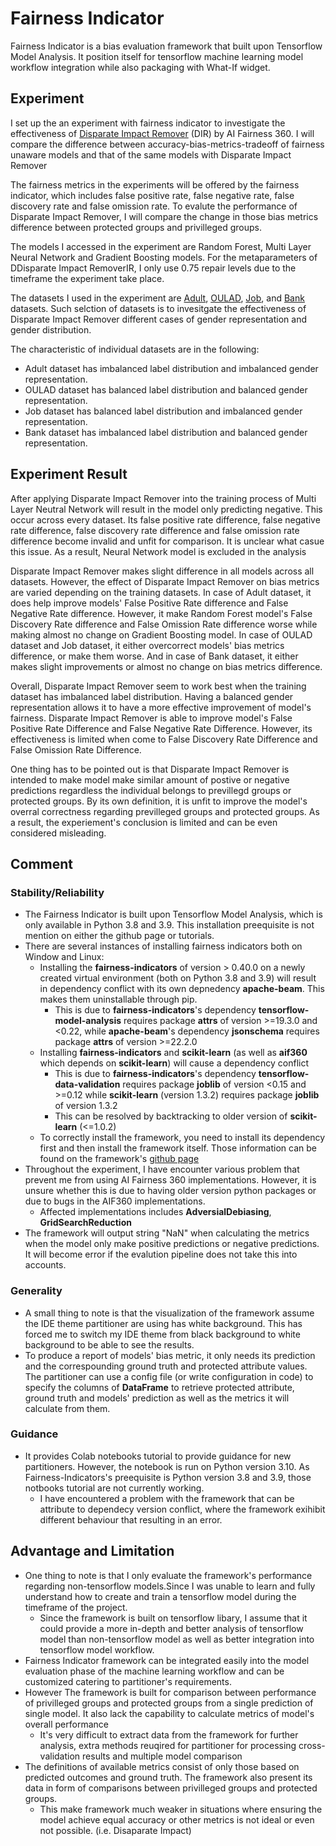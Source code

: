 # Fairness Indicator

Fairness Indicator is a bias evaluation framework that built upon Tensorflow Model Analysis. It position itself for tensorflow machine learning model workflow integration while also packaging with What-If widget.

## Experiment

I set up the an experiment with fairness indicator to investigate the effectiveness of [Disparate Impact Remover](https://doi.org/10.1145/2783258.2783311) (DIR) by AI Fairness 360. I will compare the difference between accuracy-bias-metrics-tradeoff of fairness unaware models and that of the same models with Disparate Impact Remover 

The fairness metrics in the experiments will be offered by the fairness indicator, which includes false positive rate, false negative rate, false discovery rate and false omission rate. To evalute the performance of Disparate Impact Remover, I will compare the change in those bias metrics difference between protected groups and privilleged groups.

The models I accessed in the experiment are Random Forest, Multi Layer Neural Network and Gradient Boosting models. For the metaparameters of DDisparate Impact RemoverIR, I only use 0.75 repair levels due to the timeframe the experiment take place.

The datasets I used in the experiment are [Adult](https://archive.ics.uci.edu/dataset/2/adult), [OULAD](https://analyse.kmi.open.ac.uk/open_dataset), [Job](https://www.kaggle.com/datasets/ayushtankha/70k-job-applicants-data-human-resource), and [Bank](https://www.kaggle.com/datasets/gauravtopre/bank-customer-churn-dataset/data) datasets. Such selction of datasets is to invesitgate the effectiveness of Disparate Impact Remover different cases of gender representation and gender distribution.

The characteristic of individual datasets are in the following: 
- Adult dataset has imbalanced label distribution and imbalanced gender representation. 
- OULAD dataset has balanced label distribution and balanced gender representation. 
- Job dataset has balanced label distribution and imbalanced gender representation.
- Bank dataset has imbalanced label distribution and balanced gender representation. 

## Experiment Result

After applying Disparate Impact Remover into the training process of Multi Layer Neutral Network  will result in the model only predicting negative. This occur across every dataset. Its false positive rate difference, false negative rate difference, false discovery rate difference and false omission rate difference become invalid and unfit for comparison. It is unclear what casue this issue. As a result, Neural Network model is excluded in the analysis 

Disparate Impact Remover makes slight difference in all models across all datasets. However, the effect of Disparate Impact Remover on bias metrics are varied depending on the training datasets. In case of Adult dataset, it does help improve models' False Positive Rate difference and False Negative Rate difference. However, it make Random Forest model's False Discovery Rate difference and False Omission Rate difference worse while making almost no change on Gradient Boosting model. In case of OULAD dataset and Job dataset, it either overcorrect models' bias metrics difference, or make them worse. And in case of Bank dataset, it either makes slight improvements or almost no change on bias metrics difference.

Overall, Disparate Impact Remover seem to work best when the training dataset has imbalanced label distribution. Having a balanced gender representation allows it to have a more effective improvement of model's fairness. Disparate Impact Remover is able to improve model's False Positive Rate Difference and False Negative Rate Difference. However, its effectiveness is limited when come to False Discovery Rate Difference and False Omission Rate Difference.

One thing has to be pointed out is that Disparate Impact Remover is intended to make model make similar amount of postive or negative predictions regardless the individual belongs to previllegd groups or protected groups. By its own definition, it is unfit to improve the model's overral correctness regarding previlleged groups and protected groups. As a result, the experiement's conclusion is limited and can be even considered misleading.

## Comment

### Stability/Reliability

- The Fairness Indicator is built upon Tensorflow Model Analysis, which is only available in Python 3.8 and 3.9. This installation preequisite is not mention on either the github page or tutorials.
- There are several instances of installing fairness indicators both on Window and Linux:
    - Installing the **fairness-indicators** of version > 0.40.0 on a newly created virtual environment (both on Python 3.8 and 3.9) will result in dependency conflict with its own depnedency **apache-beam**. This makes them uninstallable through pip.
        - This is due to **fairness-indicators**'s dependency **tensorflow-model-analysis** requires package **attrs** of version >=19.3.0 and <0.22, while **apache-beam**'s dependency **jsonschema** requires package **attrs** of version >=22.2.0
    - Installing **fairness-indicators** and **scikit-learn** (as well as **aif360** which depends on **scikit-learn**) will cause a dependency conflict
        - This is due to **fairness-indicators**'s dependency **tensorflow-data-validation** requires package **joblib** of version <0.15 and >=0.12 while **scikit-learn** (version 1.3.2) requires package **joblib** of version 1.3.2
        - This can be resolved by backtracking to older version of **scikit-learn** (<=1.0.2)
    - To correctly install the framework, you need to install its dependency first and then install the framework itself. Those information can be found on the framework's [github page](https://github.com/tensorflow/fairness-indicators)
- Throughout the experiment, I have encounter various problem that prevent me from using AI Fairness 360 implementations. However, it is unsure whether this is due to having older version python packages or due to bugs in the AIF360 implementations.
    - Affected implementations includes **AdversialDebiasing**, **GridSearchReduction**
- The framework will output string "NaN" when calculating the metrics when the model only make positive predictions or negative predictions. It will become error if the evalution pipeline does not take this into accounts.

### Generality

- A small thing to note is that the visualization of the framework assume the IDE theme partitioner are using has white background. This has forced me to switch my IDE theme from black background to white background to be able to see the results.
- To produce a report of models' bias metric, it only needs its prediction and the correspounding ground truth and protected attribute values. The partitioner can use a config file (or write configuration in code) to specify the columns of **DataFrame** to retrieve protected attribute, ground truth and models' prediction as well as the metrics it will calculate from them.


### Guidance

- It provides Colab notebooks tutorial to provide guidance for new partitioners. However, the notebook is run on Python version 3.10. As Fairness-Indicators's preequisite is Python version 3.8 and 3.9, those notbooks tutorial are not currently working.
    - I have encountered a problem with the framework that can be attribute to dependecy version conflict, where the framework exihibit different behaviour that resulting in an error.

## Advantage and Limitation

- One thing to note is that I only evaluate the framework's performance regarding non-tensorflow models.Since I was unable to learn and fully understand how to create and train a tensorflow model during the timeframe of the project. 
    - Since the framework is built on tensorflow libary, I assume that it could provide a more in-depth and better analysis of tensorflow model than non-tensorflow model as well as better integration into tensorflow model workflow.
- Fairness Indicator framework can be integrated easily into the model evaluation phase of the machine learning workflow and can be customized catering to partitioner's requirements.
- However The framework is built for comparison between performance of privilleged groups and protected groups from a single prediction of single model. It also lack the capability to calculate metrics of model's overall performance
    - It's very difficult to extract data from the framework for further analysis, extra methods reuqired for partitioner for processing cross-validation results and multiple model comparison
- The definitions of available metrics consist of only those based on predicted outcomes and ground truth. The framework also present its data in form of comparisons between privilleged groups and protected groups.
    - This make framework much weaker in situations where ensuring the model achieve equal accuracy or other metrics is not ideal or even not possible. (i.e. Disaparate Impact)